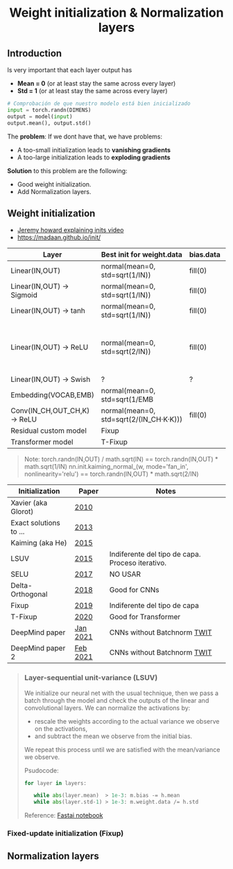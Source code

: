 <h1 align="center">Weight initialization & Normalization layers</h1>


## Introduction

Is very important that each layer output has
- **Mean = 0** (or at least stay the same across every layer)
- **Std = 1** (or at least stay the same across every layer)

```python
# Comprobación de que nuestro modelo está bien inicializado
input = torch.randn(DIMENS)
output = model(input)
output.mean(), output.std()
```

The **problem**: If we dont have that, we have problems:

- A too-small initialization leads to **vanishing gradients**
- A too-large initialization leads to **exploding gradients**

**Solution** to this problem are the following:

- Good weight initialization.
- Add Normalization layers.


## Weight initialization

- [Jeremy howard explaining inits video](https://www.youtube.com/watch?v=AcA8HAYh7IE)
- https://madaan.github.io/init/

| Layer                        | Best init for weight.data               | bias.data | Notes |
|------------------------------|-----------------------------------------|-----------|-------|
| Linear(IN,OUT)               | normal(mean=0, std=sqrt(1/IN))          | fill(0)   |       |
| Linear(IN,OUT) -> Sigmoid    | normal(mean=0, std=sqrt(1/IN))          | fill(0)   |       |
| Linear(IN,OUT) -> tanh       | normal(mean=0, std=sqrt(1/IN))          | fill(0)   | Xavier Glorot |
| Linear(IN,OUT) -> ReLU       | normal(mean=0, std=sqrt(2/IN))          | fill(0)   | Kaiming He. Replace Relu(x) by: `x.clamp_min(0) - 0.5` to get mean=0 |
| Linear(IN,OUT) -> Swish      | ?                                       | ?         |       |
| Embedding(VOCAB,EMB)         | normal(mean=0, std=sqrt(1/EMB           |           |       |
| Conv(IN_CH,OUT_CH,K) -> ReLU | normal(mean=0, std=sqrt(2/(IN_CH·K·K))) | fill(0)   |       |
| Residual custom model        | Fixup                                   |           |       |
| Transformer model            | T-Fixup                                 |           |       |


> Note:
> torch.randn(IN,OUT) / math.sqrt(IN) == torch.randn(IN,OUT) * math.sqrt(1/IN)
> nn.init.kaiming_normal_(w, mode='fan_in',  nonlinearity='relu') == torch.randn(IN,OUT) * math.sqrt(2/IN)


| Initialization         | Paper                                    | Notes |
|------------------------|------------------------------------------|-------|
| Xavier (aka Glorot)    | [2010](http://proceedings.mlr.press/v9/glorot10a/glorot10a.pdf) |
| Exact solutions to ... | [2013](https://arxiv.org/abs/1312.6120)  |       |
| Kaiming (aka He)       | [2015](https://arxiv.org/abs/1502.01852) |       |
| LSUV                   | [2015](https://arxiv.org/abs/1511.06422) | Indiferente del tipo de capa. Proceso iterativo. |
| SELU                   | [2017](https://arxiv.org/abs/1706.02515) | NO USAR |
| Delta-Orthogonal       | [2018](https://arxiv.org/abs/1806.05393) | Good for CNNs |
| Fixup                  | [2019](https://arxiv.org/abs/1901.09321) | Indiferente del tipo de capa |
| T-Fixup                | [2020](http://www.cs.toronto.edu/~mvolkovs/ICML2020_tfixup.pdf) | Good for Transformer |
| DeepMind paper         | [Jan 2021](https://arxiv.org/abs/2101.08692) | CNNs without Batchnorm [TWIT](https://twitter.com/ajmooch/status/1352614051352899585) |
| DeepMind paper 2       | [Feb 2021](https://arxiv.org/abs/2102.06171) | CNNs without Batchnorm [TWIT](https://twitter.com/ajmooch/status/13602206107738644555)|


> ### Layer-sequential unit-variance (LSUV)
>
> We initialize our neural net with the usual technique, then we pass a batch through the model and check the outputs of the linear and convolutional layers. We can normalize the activations by:
> - rescale the weights according to the actual variance we observe on the activations,
> - and subtract the mean we observe from the initial bias.
>
> We repeat this process until we are satisfied with the mean/variance we observe.
>
> Psudocode:
>
> ```python
> for layer in layers:
>
>    while abs(layer.mean)  > 1e-3: m.bias -= h.mean
>    while abs(layer.std-1) > 1e-3: m.weight.data /= h.std
> ```
> Reference: [Fastai notebook](https://github.com/fastai/course-v3/blob/master/nbs/dl2/07a_lsuv.ipynb)


### Fixed-update initialization (Fixup)



## Normalization layers

